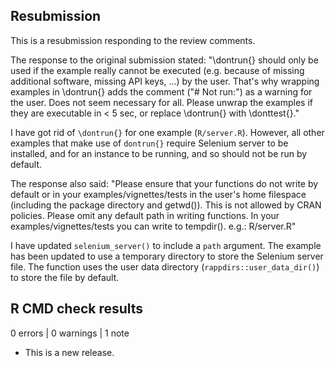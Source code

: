 ## Resubmission
This is a resubmission responding to the review comments.

The response to the original submission stated:
"\dontrun{} should only be used if the example really cannot be executed (e.g. because of missing additional software, missing API keys, ...) by the user. That's why wrapping examples in \dontrun{} adds the comment ("# Not run:") as a warning for the user.
Does not seem necessary for all.
Please unwrap the examples if they are executable in < 5 sec, or replace \dontrun{} with \donttest{}."

I have got rid of `\dontrun{}` for one example (`R/server.R`). However, all other examples that make use of
`dontrun{}` require Selenium server to be installed, and for an instance to be running, and so should not be run
by default.

The response also said:
"Please ensure that your functions do not write by default or in your examples/vignettes/tests in the user's home filespace (including the package directory and getwd()). This is not allowed by CRAN policies.
Please omit any default path in writing functions. In your examples/vignettes/tests you can write to tempdir().
e.g.: R/server.R"

I have updated `selenium_server()` to include a `path` argument. The example has been updated to use a temporary
directory to store the Selenium server file. The function uses the user data directory (`rappdirs::user_data_dir()`)
to store the file by default.

## R CMD check results

0 errors | 0 warnings | 1 note

* This is a new release.
